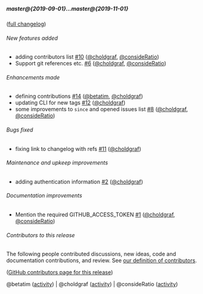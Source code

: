 ##### master@{2019-09-01}...master@{2019-11-01}

([full changelog](https://github.com/executablebooks/github-activity/compare/479cc4b2f5504945021e3c4ee84818a10fabf810...ed7f1ed78b523c6b9fe6b3ac29e834087e299296))

###### New features added

- adding contributors list [#10](https://github.com/executablebooks/github-activity/pull/10) ([@choldgraf](https://github.com/choldgraf), [@consideRatio](https://github.com/consideRatio))
- Support git references etc. [#6](https://github.com/executablebooks/github-activity/pull/6) ([@choldgraf](https://github.com/choldgraf), [@consideRatio](https://github.com/consideRatio))

###### Enhancements made

- defining contributions [#14](https://github.com/executablebooks/github-activity/pull/14) ([@betatim](https://github.com/betatim), [@choldgraf](https://github.com/choldgraf))
- updating CLI for new tags [#12](https://github.com/executablebooks/github-activity/pull/12) ([@choldgraf](https://github.com/choldgraf))
- some improvements to `since` and opened issues list [#8](https://github.com/executablebooks/github-activity/pull/8) ([@choldgraf](https://github.com/choldgraf), [@consideRatio](https://github.com/consideRatio))

###### Bugs fixed

- fixing link to changelog with refs [#11](https://github.com/executablebooks/github-activity/pull/11) ([@choldgraf](https://github.com/choldgraf))

###### Maintenance and upkeep improvements

- adding authentication information [#2](https://github.com/executablebooks/github-activity/pull/2) ([@choldgraf](https://github.com/choldgraf))

###### Documentation improvements

- Mention the required GITHUB_ACCESS_TOKEN [#1](https://github.com/executablebooks/github-activity/pull/1) ([@choldgraf](https://github.com/choldgraf), [@consideRatio](https://github.com/consideRatio))

###### Contributors to this release

The following people contributed discussions, new ideas, code and documentation contributions, and review.
See [our definition of contributors](https://github-activity.readthedocs.io/en/latest/#how-does-this-tool-define-contributions-in-the-reports).

([GitHub contributors page for this release](https://github.com/executablebooks/github-activity/graphs/contributors?from=2019-09-01&to=2019-11-01&type=c))

@betatim ([activity](https://github.com/search?q=repo%3Aexecutablebooks%2Fgithub-activity+involves%3Abetatim+updated%3A2019-09-01..2019-11-01&type=Issues)) | @choldgraf ([activity](https://github.com/search?q=repo%3Aexecutablebooks%2Fgithub-activity+involves%3Acholdgraf+updated%3A2019-09-01..2019-11-01&type=Issues)) | @consideRatio ([activity](https://github.com/search?q=repo%3Aexecutablebooks%2Fgithub-activity+involves%3AconsideRatio+updated%3A2019-09-01..2019-11-01&type=Issues))

